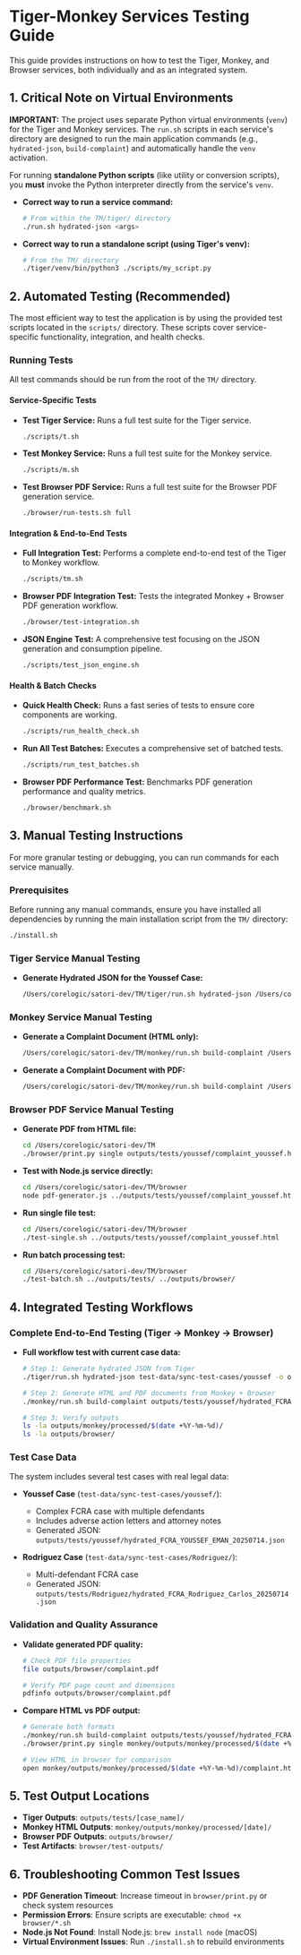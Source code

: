 # Tiger-Monkey Services Testing Guide

This guide provides instructions on how to test the Tiger, Monkey, and Browser services, both individually and as an integrated system.

## 1. Critical Note on Virtual Environments

**IMPORTANT:** The project uses separate Python virtual environments (`venv`) for the Tiger and Monkey services. The `run.sh` scripts in each service's directory are designed to run the main application commands (e.g., `hydrated-json`, `build-complaint`) and automatically handle the `venv` activation.

For running **standalone Python scripts** (like utility or conversion scripts), you **must** invoke the Python interpreter directly from the service's `venv`.

*   **Correct way to run a service command:**
    ```bash
    # From within the TM/tiger/ directory
    ./run.sh hydrated-json <args>
    ```

*   **Correct way to run a standalone script (using Tiger's venv):**
    ```bash
    # From the TM/ directory
    ./tiger/venv/bin/python3 ./scripts/my_script.py
    ```

## 2. Automated Testing (Recommended)

The most efficient way to test the application is by using the provided test scripts located in the `scripts/` directory. These scripts cover service-specific functionality, integration, and health checks.

### Running Tests

All test commands should be run from the root of the `TM/` directory.

#### **Service-Specific Tests**

*   **Test Tiger Service:** Runs a full test suite for the Tiger service.
    ```bash
    ./scripts/t.sh
    ```

*   **Test Monkey Service:** Runs a full test suite for the Monkey service.
    ```bash
    ./scripts/m.sh
    ```

*   **Test Browser PDF Service:** Runs a full test suite for the Browser PDF generation service.
    ```bash
    ./browser/run-tests.sh full
    ```

#### **Integration & End-to-End Tests**

*   **Full Integration Test:** Performs a complete end-to-end test of the Tiger to Monkey workflow.
    ```bash
    ./scripts/tm.sh
    ```

*   **Browser PDF Integration Test:** Tests the integrated Monkey + Browser PDF generation workflow.
    ```bash
    ./browser/test-integration.sh
    ```

*   **JSON Engine Test:** A comprehensive test focusing on the JSON generation and consumption pipeline.
    ```bash
    ./scripts/test_json_engine.sh
    ```

#### **Health & Batch Checks**

*   **Quick Health Check:** Runs a fast series of tests to ensure core components are working.
    ```bash
    ./scripts/run_health_check.sh
    ```

*   **Run All Test Batches:** Executes a comprehensive set of batched tests.
    ```bash
    ./scripts/run_test_batches.sh
    ```

*   **Browser PDF Performance Test:** Benchmarks PDF generation performance and quality metrics.
    ```bash
    ./browser/benchmark.sh
    ```

## 3. Manual Testing Instructions

For more granular testing or debugging, you can run commands for each service manually.

### Prerequisites

Before running any manual commands, ensure you have installed all dependencies by running the main installation script from the `TM/` directory:
```bash
./install.sh
```

### Tiger Service Manual Testing

*   **Generate Hydrated JSON for the Youssef Case:**
    ```bash
    /Users/corelogic/satori-dev/TM/tiger/run.sh hydrated-json /Users/corelogic/satori-dev/TM/test-data/cases/youssef -o /Users/corelogic/satori-dev/TM/outputs/tests/
    ```

### Monkey Service Manual Testing

*   **Generate a Complaint Document (HTML only):**
    ```bash
    /Users/corelogic/satori-dev/TM/monkey/run.sh build-complaint /Users/corelogic/satori-dev/TM/outputs/tests/youssef/hydrated_FCRA_YOUSSEF_EMAN_20250714.json --template ground_truth_complaint.html -o /Users/corelogic/satori-dev/TM/outputs/tests/
    ```

*   **Generate a Complaint Document with PDF:**
    ```bash
    /Users/corelogic/satori-dev/TM/monkey/run.sh build-complaint /Users/corelogic/satori-dev/TM/outputs/tests/youssef/hydrated_FCRA_YOUSSEF_EMAN_20250714.json --with-pdf
    ```

### Browser PDF Service Manual Testing

*   **Generate PDF from HTML file:**
    ```bash
    cd /Users/corelogic/satori-dev/TM
    ./browser/print.py single outputs/tests/youssef/complaint_youssef.html outputs/browser/complaint_youssef.pdf
    ```

*   **Test with Node.js service directly:**
    ```bash
    cd /Users/corelogic/satori-dev/TM/browser
    node pdf-generator.js ../outputs/tests/youssef/complaint_youssef.html
    ```

*   **Run single file test:**
    ```bash
    cd /Users/corelogic/satori-dev/TM/browser
    ./test-single.sh ../outputs/tests/youssef/complaint_youssef.html
    ```

*   **Run batch processing test:**
    ```bash
    cd /Users/corelogic/satori-dev/TM/browser
    ./test-batch.sh ../outputs/tests/ ../outputs/browser/
    ```

## 4. Integrated Testing Workflows

### Complete End-to-End Testing (Tiger → Monkey → Browser)

*   **Full workflow test with current case data:**
    ```bash
    # Step 1: Generate hydrated JSON from Tiger
    ./tiger/run.sh hydrated-json test-data/sync-test-cases/youssef -o outputs/tests/youssef/

    # Step 2: Generate HTML and PDF documents from Monkey + Browser
    ./monkey/run.sh build-complaint outputs/tests/youssef/hydrated_FCRA_YOUSSEF_EMAN_20250714.json --with-pdf

    # Step 3: Verify outputs
    ls -la outputs/monkey/processed/$(date +%Y-%m-%d)/
    ls -la outputs/browser/
    ```

### Test Case Data

The system includes several test cases with real legal data:

*   **Youssef Case** (`test-data/sync-test-cases/youssef/`):
    - Complex FCRA case with multiple defendants
    - Includes adverse action letters and attorney notes
    - Generated JSON: `outputs/tests/youssef/hydrated_FCRA_YOUSSEF_EMAN_20250714.json`

*   **Rodriguez Case** (`test-data/sync-test-cases/Rodriguez/`):
    - Multi-defendant FCRA case
    - Generated JSON: `outputs/tests/Rodriguez/hydrated_FCRA_Rodriguez_Carlos_20250714.json`

### Validation and Quality Assurance

*   **Validate generated PDF quality:**
    ```bash
    # Check PDF file properties
    file outputs/browser/complaint.pdf

    # Verify PDF page count and dimensions
    pdfinfo outputs/browser/complaint.pdf
    ```

*   **Compare HTML vs PDF output:**
    ```bash
    # Generate both formats
    ./monkey/run.sh build-complaint outputs/tests/youssef/hydrated_FCRA_YOUSSEF_EMAN_20250714.json
    ./browser/print.py single monkey/outputs/monkey/processed/$(date +%Y-%m-%d)/complaint.html outputs/browser/complaint_comparison.pdf

    # View HTML in browser for comparison
    open monkey/outputs/monkey/processed/$(date +%Y-%m-%d)/complaint.html
    ```

## 5. Test Output Locations

*   **Tiger Outputs**: `outputs/tests/[case_name]/`
*   **Monkey HTML Outputs**: `monkey/outputs/monkey/processed/[date]/`
*   **Browser PDF Outputs**: `outputs/browser/`
*   **Test Artifacts**: `browser/test-outputs/`

## 6. Troubleshooting Common Test Issues

*   **PDF Generation Timeout**: Increase timeout in `browser/print.py` or check system resources
*   **Permission Errors**: Ensure scripts are executable: `chmod +x browser/*.sh`
*   **Node.js Not Found**: Install Node.js: `brew install node` (macOS)
*   **Virtual Environment Issues**: Run `./install.sh` to rebuild environments

